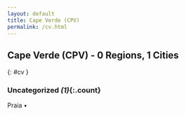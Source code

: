 ```yaml
---
layout: default
title: Cape Verde (CPV)
permalink: /cv.html
---
```



## Cape Verde (CPV) - 0 Regions, 1 Cities
{: #cv }





### Uncategorized _(1)_{:.count}


Praia  •


 
